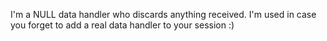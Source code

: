 I'm a NULL data handler who discards anything received. 
I'm used in case you forget to add a real data handler to your session :)